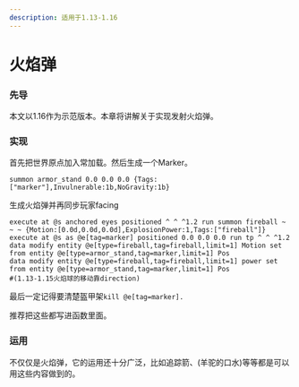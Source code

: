 ```yaml
---
description: 适用于1.13-1.16
---
```


# 火焰弹

### 先导

本文以1.16作为示范版本。本章将讲解关于实现发射火焰弹。

### 实现

首先把世界原点加入常加载。然后生成一个Marker。

```
summon armor_stand 0.0 0.0 0.0 {Tags:["marker"],Invulnerable:1b,NoGravity:1b}
```

生成火焰弹并再同步玩家facing

```
execute at @s anchored eyes positioned ^ ^ ^1.2 run summon fireball ~ ~ ~ {Motion:[0.0d,0.0d,0.0d],ExplosionPower:1,Tags:["fireball"]}
execute at @s as @e[tag=marker] positioned 0.0 0.0 0.0 run tp ^ ^ ^1.2
data modify entity @e[type=fireball,tag=fireball,limit=1] Motion set from entity @e[type=armor_stand,tag=marker,limit=1] Pos
data modify entity @e[type=fireball,tag=fireball,limit=1] power set from entity @e[type=armor_stand,tag=marker,limit=1] Pos
#(1.13-1.15火焰球的移动靠direction)
```

最后一定记得要清楚盔甲架`kill @e[tag=marker].`

推荐把这些都写进函数里面。

### 运用

不仅仅是火焰弹，它的运用还十分广泛，比如追踪箭、(羊驼的口水)等等都是可以用这些内容做到的。
